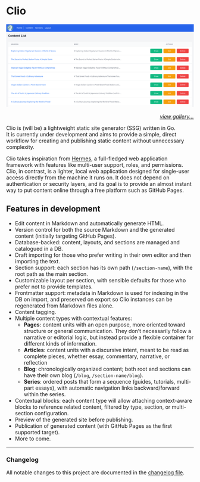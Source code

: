 # Clio

![Content List](docs/img/content.png)
<p align="right"><i><a href="docs/gallery/content.md">view gallery...</a></i></p>

Clio is (will be) a lightweight static site generator (SSG) written in Go.  
It is currently under development and aims to provide a simple, direct workflow for creating and publishing static content without unnecessary complexity.

Clio takes inspiration from [Hermes](https://github.com/adrianpk/hermes), a full-fledged web application framework with features like multi-user support, roles, and permissions. Clio, in contrast, is a lighter, local web application designed for single-user access directly from the machine it runs on. It does not depend on authentication or security layers, and its goal is to provide an almost instant way to put content online through a free platform such as GitHub Pages.

## Features in development

- Edit content in Markdown and automatically generate HTML.  
- Version control for both the source Markdown and the generated content (initially targeting GitHub Pages).  
- Database-backed: content, layouts, and sections are managed and catalogued in a DB.  
- Draft importing for those who prefer writing in their own editor and then importing the text.  
- Section support: each section has its own path (`/section-name`), with the root path as the main section.  
- Customizable layout per section, with sensible defaults for those who prefer not to provide templates.  
- Frontmatter support: metadata in Markdown is used for indexing in the DB on import, and preserved on export so Clio instances can be regenerated from Markdown files alone.  
- Content tagging. 
- Multiple content types with contextual features:  
  - **Pages**: content units with an open purpose, more oriented toward structure or general communication. They don’t necessarily follow a narrative or editorial logic, but instead provide a flexible container for different kinds of information.  
  - **Articles**: content units with a discursive intent, meant to be read as complete pieces, whether essay, commentary, narrative, or reflection  
  - **Blog**: chronologically organized content; both root and sections can have their own blog (`/blog`, `/section-name/blog`).  
  - **Series**: ordered posts that form a sequence (guides, tutorials, multi-part essays), with automatic navigation links backward/forward within the series.  
- Contextual blocks: each content type will allow attaching context-aware blocks to reference related content, filtered by type, section, or multi-section configuration.  
- Preview of the generated site before publishing.  
- Publication of generated content (with GitHub Pages as the first supported target).  
- More to come.

---

### Changelog

All notable changes to this project are documented in the [changelog file](docs/changelog.md).